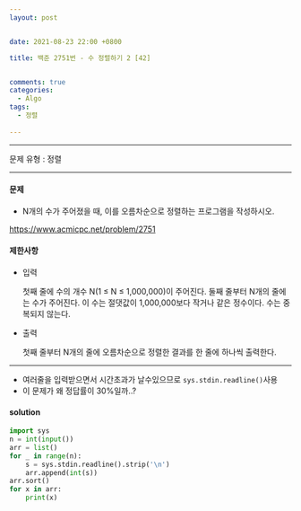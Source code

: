 ```yaml
---
layout: post


date: 2021-08-23 22:00 +0800

title: 백준 2751번 - 수 정렬하기 2 [42]


comments: true
categories: 
  - Algo
tags: 
  - 정렬
  
---
```


---



문제 유형 : 정렬

---

#### 문제

- N개의 수가 주어졌을 때, 이를 오름차순으로 정렬하는 프로그램을 작성하시오.

https://www.acmicpc.net/problem/2751

#### 제한사항

- 입력

  첫째 줄에 수의 개수 N(1 ≤ N ≤ 1,000,000)이 주어진다. 둘째 줄부터 N개의 줄에는 수가 주어진다. 이 수는 절댓값이 1,000,000보다 작거나 같은 정수이다. 수는 중복되지 않는다.

- 출력

  첫째 줄부터 N개의 줄에 오름차순으로 정렬한 결과를 한 줄에 하나씩 출력한다.



---


- 여러줄을 입력받으면서 시간초과가 날수있으므로 `sys.stdin.readline()`사용
- 이 문제가 왜 정답률이 30%일까..?

#### solution

```python
import sys
n = int(input())
arr = list()
for _ in range(n):
    s = sys.stdin.readline().strip('\n')
    arr.append(int(s))
arr.sort()
for x in arr:
    print(x)
```



 